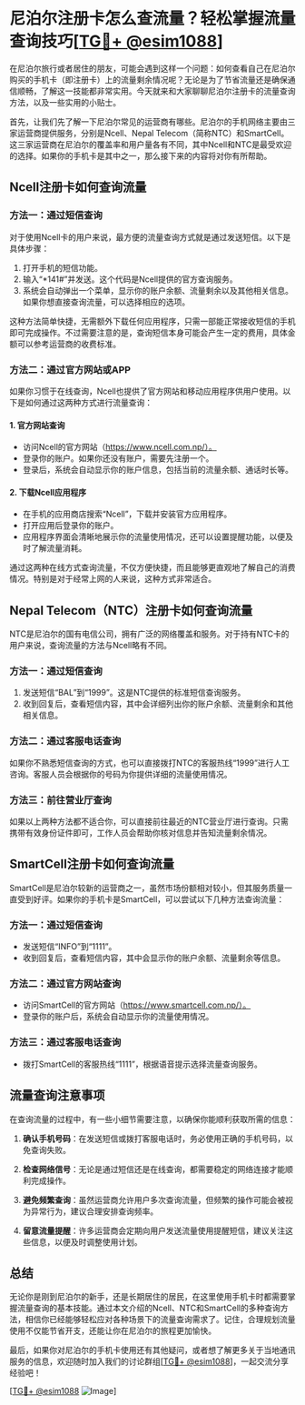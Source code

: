 # 尼泊尔注册卡怎么查流量？轻松掌握流量查询技巧[[TG💪+ @esim1088](https://t.me/s/esim1088)]

在尼泊尔旅行或者居住的朋友，可能会遇到这样一个问题：如何查看自己在尼泊尔购买的手机卡（即注册卡）上的流量剩余情况呢？无论是为了节省流量还是确保通信顺畅，了解这一技能都非常实用。今天就来和大家聊聊尼泊尔注册卡的流量查询方法，以及一些实用的小贴士。

首先，让我们先了解一下尼泊尔常见的运营商有哪些。尼泊尔的手机网络主要由三家运营商提供服务，分别是Ncell、Nepal Telecom（简称NTC）和SmartCell。这三家运营商在尼泊尔的覆盖率和用户量各有不同，其中Ncell和NTC是最受欢迎的选择。如果你的手机卡是其中之一，那么接下来的内容将对你有所帮助。

## Ncell注册卡如何查询流量

### 方法一：通过短信查询

对于使用Ncell卡的用户来说，最方便的流量查询方式就是通过发送短信。以下是具体步骤：

1. 打开手机的短信功能。
2. 输入“*141#”并发送。这个代码是Ncell提供的官方查询服务。
3. 系统会自动弹出一个菜单，显示你的账户余额、流量剩余以及其他相关信息。如果你想直接查询流量，可以选择相应的选项。

这种方法简单快捷，无需额外下载任何应用程序，只需一部能正常接收短信的手机即可完成操作。不过需要注意的是，查询短信本身可能会产生一定的费用，具体金额可以参考运营商的收费标准。

### 方法二：通过官方网站或APP

如果你习惯于在线查询，Ncell也提供了官方网站和移动应用程序供用户使用。以下是如何通过这两种方式进行流量查询：

#### 1. 官方网站查询

- 访问Ncell的官方网站（https://www.ncell.com.np/）。
- 登录你的账户。如果你还没有账户，需要先注册一个。
- 登录后，系统会自动显示你的账户信息，包括当前的流量余额、通话时长等。

#### 2. 下载Ncell应用程序

- 在手机的应用商店搜索“Ncell”，下载并安装官方应用程序。
- 打开应用后登录你的账户。
- 应用程序界面会清晰地展示你的流量使用情况，还可以设置提醒功能，以便及时了解流量消耗。

通过这两种在线方式查询流量，不仅方便快捷，而且能够更直观地了解自己的消费情况。特别是对于经常上网的人来说，这种方式非常适合。

## Nepal Telecom（NTC）注册卡如何查询流量

NTC是尼泊尔的国有电信公司，拥有广泛的网络覆盖和服务。对于持有NTC卡的用户来说，查询流量的方法与Ncell略有不同。

### 方法一：通过短信查询

1. 发送短信“BAL”到“1999”。这是NTC提供的标准短信查询服务。
2. 收到回复后，查看短信内容，其中会详细列出你的账户余额、流量剩余和其他相关信息。

### 方法二：通过客服电话查询

如果你不熟悉短信查询的方式，也可以直接拨打NTC的客服热线“1999”进行人工咨询。客服人员会根据你的号码为你提供详细的流量使用情况。

### 方法三：前往营业厅查询

如果以上两种方法都不适合你，可以直接前往最近的NTC营业厅进行查询。只需携带有效身份证件即可，工作人员会帮助你核对信息并告知流量剩余情况。

## SmartCell注册卡如何查询流量

SmartCell是尼泊尔较新的运营商之一，虽然市场份额相对较小，但其服务质量一直受到好评。如果你的手机卡是SmartCell，可以尝试以下几种方法查询流量：

### 方法一：通过短信查询

- 发送短信“INFO”到“1111”。
- 收到回复后，查看短信内容，其中会显示你的账户余额、流量剩余等信息。

### 方法二：通过官方网站查询

- 访问SmartCell的官方网站（https://www.smartcell.com.np/）。
- 登录你的账户后，系统会自动显示你的流量使用情况。

### 方法三：通过客服电话查询

- 拨打SmartCell的客服热线“1111”，根据语音提示选择流量查询服务。

## 流量查询注意事项

在查询流量的过程中，有一些小细节需要注意，以确保你能顺利获取所需的信息：

1. **确认手机号码**：在发送短信或拨打客服电话时，务必使用正确的手机号码，以免查询失败。
   
2. **检查网络信号**：无论是通过短信还是在线查询，都需要稳定的网络连接才能顺利完成操作。

3. **避免频繁查询**：虽然运营商允许用户多次查询流量，但频繁的操作可能会被视为异常行为，建议合理安排查询频率。

4. **留意流量提醒**：许多运营商会定期向用户发送流量使用提醒短信，建议关注这些信息，以便及时调整使用计划。

## 总结

无论你是刚到尼泊尔的新手，还是长期居住的居民，在这里使用手机卡时都需要掌握流量查询的基本技能。通过本文介绍的Ncell、NTC和SmartCell的多种查询方法，相信你已经能够轻松应对各种场景下的流量查询需求了。记住，合理规划流量使用不仅能节省开支，还能让你在尼泊尔的旅程更加愉快。

最后，如果你对尼泊尔的手机卡使用还有其他疑问，或者想了解更多关于当地通讯服务的信息，欢迎随时加入我们的讨论群组[[TG💪+ @esim1088](https://t.me/s/esim1088)]，一起交流分享经验吧！

[[TG💪+ @esim1088](https://t.me/s/esim1088) ![Image](https://i.postimg.cc/4NQfJmqS/Snipaste-2025-05-13-00-14-12.png)]
